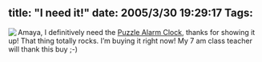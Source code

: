 title: "I need it!"
date: 2005/3/30 19:29:17
Tags: 
---
<img src="http://www.latestbuy.com.au/img/productImages/clocmain.jpg" align="left"/>Amaya, I definitively need the <a href="http://www.latestbuy.com.au/puzzle_clock_gadget.html">Puzzle Alarm Clock</a>, thanks for showing it up! That thing totally rocks. I&#8217;m buying it right now! My 7 am class teacher will thank this buy ;-)<br/><br/><br/><br/><br/>
